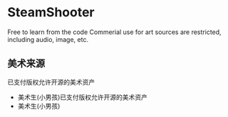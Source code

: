 # SteamShooter
Free to learn from the code
Commerial use for art sources are restricted, including audio, image, etc.

## 美术来源

已支付版权允许开源的美术资产
- 美术生(小男孩)已支付版权允许开源的美术资产
- 美术生(小男孩)
